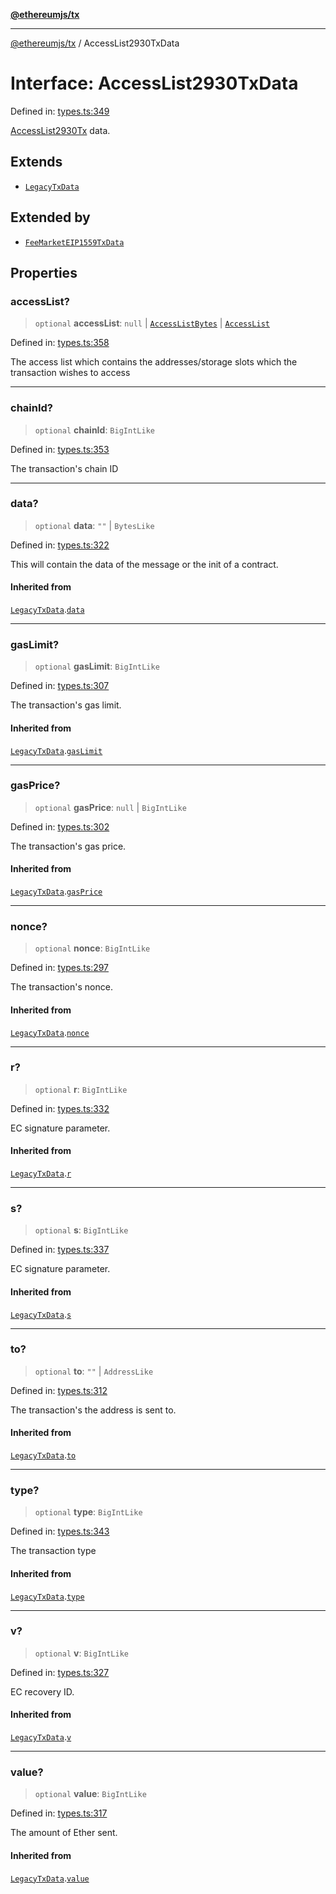 [**@ethereumjs/tx**](../README.md)

***

[@ethereumjs/tx](../README.md) / AccessList2930TxData

# Interface: AccessList2930TxData

Defined in: [types.ts:349](https://github.com/ethereumjs/ethereumjs-monorepo/blob/master/packages/tx/src/types.ts#L349)

[AccessList2930Tx](../classes/AccessList2930Tx.md) data.

## Extends

- [`LegacyTxData`](../type-aliases/LegacyTxData.md)

## Extended by

- [`FeeMarketEIP1559TxData`](FeeMarketEIP1559TxData.md)

## Properties

### accessList?

> `optional` **accessList**: `null` \| [`AccessListBytes`](../type-aliases/AccessListBytes.md) \| [`AccessList`](../type-aliases/AccessList.md)

Defined in: [types.ts:358](https://github.com/ethereumjs/ethereumjs-monorepo/blob/master/packages/tx/src/types.ts#L358)

The access list which contains the addresses/storage slots which the transaction wishes to access

***

### chainId?

> `optional` **chainId**: `BigIntLike`

Defined in: [types.ts:353](https://github.com/ethereumjs/ethereumjs-monorepo/blob/master/packages/tx/src/types.ts#L353)

The transaction's chain ID

***

### data?

> `optional` **data**: `""` \| `BytesLike`

Defined in: [types.ts:322](https://github.com/ethereumjs/ethereumjs-monorepo/blob/master/packages/tx/src/types.ts#L322)

This will contain the data of the message or the init of a contract.

#### Inherited from

[`LegacyTxData`](../type-aliases/LegacyTxData.md).[`data`](../type-aliases/LegacyTxData.md#data)

***

### gasLimit?

> `optional` **gasLimit**: `BigIntLike`

Defined in: [types.ts:307](https://github.com/ethereumjs/ethereumjs-monorepo/blob/master/packages/tx/src/types.ts#L307)

The transaction's gas limit.

#### Inherited from

[`LegacyTxData`](../type-aliases/LegacyTxData.md).[`gasLimit`](../type-aliases/LegacyTxData.md#gaslimit)

***

### gasPrice?

> `optional` **gasPrice**: `null` \| `BigIntLike`

Defined in: [types.ts:302](https://github.com/ethereumjs/ethereumjs-monorepo/blob/master/packages/tx/src/types.ts#L302)

The transaction's gas price.

#### Inherited from

[`LegacyTxData`](../type-aliases/LegacyTxData.md).[`gasPrice`](../type-aliases/LegacyTxData.md#gasprice)

***

### nonce?

> `optional` **nonce**: `BigIntLike`

Defined in: [types.ts:297](https://github.com/ethereumjs/ethereumjs-monorepo/blob/master/packages/tx/src/types.ts#L297)

The transaction's nonce.

#### Inherited from

[`LegacyTxData`](../type-aliases/LegacyTxData.md).[`nonce`](../type-aliases/LegacyTxData.md#nonce)

***

### r?

> `optional` **r**: `BigIntLike`

Defined in: [types.ts:332](https://github.com/ethereumjs/ethereumjs-monorepo/blob/master/packages/tx/src/types.ts#L332)

EC signature parameter.

#### Inherited from

[`LegacyTxData`](../type-aliases/LegacyTxData.md).[`r`](../type-aliases/LegacyTxData.md#r)

***

### s?

> `optional` **s**: `BigIntLike`

Defined in: [types.ts:337](https://github.com/ethereumjs/ethereumjs-monorepo/blob/master/packages/tx/src/types.ts#L337)

EC signature parameter.

#### Inherited from

[`LegacyTxData`](../type-aliases/LegacyTxData.md).[`s`](../type-aliases/LegacyTxData.md#s)

***

### to?

> `optional` **to**: `""` \| `AddressLike`

Defined in: [types.ts:312](https://github.com/ethereumjs/ethereumjs-monorepo/blob/master/packages/tx/src/types.ts#L312)

The transaction's the address is sent to.

#### Inherited from

[`LegacyTxData`](../type-aliases/LegacyTxData.md).[`to`](../type-aliases/LegacyTxData.md#to)

***

### type?

> `optional` **type**: `BigIntLike`

Defined in: [types.ts:343](https://github.com/ethereumjs/ethereumjs-monorepo/blob/master/packages/tx/src/types.ts#L343)

The transaction type

#### Inherited from

[`LegacyTxData`](../type-aliases/LegacyTxData.md).[`type`](../type-aliases/LegacyTxData.md#type)

***

### v?

> `optional` **v**: `BigIntLike`

Defined in: [types.ts:327](https://github.com/ethereumjs/ethereumjs-monorepo/blob/master/packages/tx/src/types.ts#L327)

EC recovery ID.

#### Inherited from

[`LegacyTxData`](../type-aliases/LegacyTxData.md).[`v`](../type-aliases/LegacyTxData.md#v)

***

### value?

> `optional` **value**: `BigIntLike`

Defined in: [types.ts:317](https://github.com/ethereumjs/ethereumjs-monorepo/blob/master/packages/tx/src/types.ts#L317)

The amount of Ether sent.

#### Inherited from

[`LegacyTxData`](../type-aliases/LegacyTxData.md).[`value`](../type-aliases/LegacyTxData.md#value)
